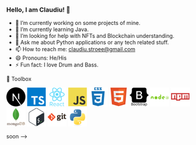 ### Hello, I am Claudiu! 👋

- 🔭 I’m currently working on some projects of mine.
- 🌱 I’m currently learning Java.
- 🤔 I’m looking for help with NFTs and Blockchain understanding.
- 💬 Ask me about Python applications or any tech related stuff. 
- 📫 How to reach me: claudiu.stroee@gmail.com
- 😄 Pronouns: He/His
- ⚡ Fun fact: I love Drum and Bass.

🧰 Toolbox

<img src="https://github.com/devicons/devicon/blob/master/icons/nextjs/nextjs-original.svg" alt="Git" width="50" height="50"/> <img src="https://github.com/devicons/devicon/blob/master/icons/typescript/typescript-original.svg" alt="Git" width="50" height="50"/> <img src="https://github.com/devicons/devicon/blob/master/icons/react/react-original-wordmark.svg" alt="React" width="50" height="50"/> <img src="https://github.com/devicons/devicon/blob/master/icons/javascript/javascript-original.svg" alt="JavaScript" width="50" height="50"/> <img src="https://github.com/devicons/devicon/blob/master/icons/css3/css3-plain-wordmark.svg" alt="CSS" width="50" height="50"/> <img src="https://github.com/devicons/devicon/blob/master/icons/html5/html5-original.svg" alt="HTML" width="50" height="50"/> <img src="https://github.com/devicons/devicon/blob/master/icons/bootstrap/bootstrap-plain-wordmark.svg" alt="Bootstrap" width="50" height="50"/> <img src="https://github.com/devicons/devicon/blob/master/icons/nodejs/nodejs-plain-wordmark.svg" alt="NodeJS" width="50" height="50"/> <img src="https://github.com/devicons/devicon/blob/master/icons/npm/npm-original-wordmark.svg" alt="npm" width="50" height="50"/> <img src="https://github.com/devicons/devicon/blob/master/icons/mongodb/mongodb-original-wordmark.svg" alt="MongoDB" width="50" height="50"/> <img src="https://github.com/devicons/devicon/blob/master/icons/bash/bash-original.svg" alt="Bash" width="50" height="50"/> <img src="https://github.com/devicons/devicon/blob/master/icons/git/git-original-wordmark.svg" alt="Git" width="50" height="50"/> <img src="https://github.com/devicons/devicon/blob/master/icons/python/python-original.svg" alt="Python" width="50" height="50"/>



<!-- <img src="https://github.com/devicons/devicon/blob/master/icons/java/java-original.svg" alt="java" width="50" height="50"/> 
<!--  --> soon -->
 
<!--  <img src="https://github.com/devicons/devicon/blob/master/icons/django/django-plain-wordmark.svg" alt="Django" width="50" height="50"/> -->

<!-- <img src="https://github.com/devicons/devicon/blob/master/icons/jquery/jquery-original-wordmark.svg" alt="jQuery" width="50" height="50"/> -->

<!-- <img src="https://github.com/devicons/devicon/blob/master/icons/express/express-original-wordmark.svg" alt="Express" width="50" height="50"/> -->
